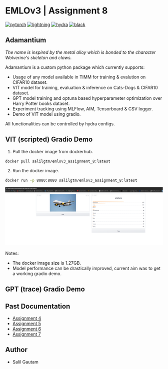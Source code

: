 # EMLOv3 | Assignment 8

[![pytorch](https://img.shields.io/badge/PyTorch_2.0+-ee4c2c?logo=pytorch&logoColor=white)](https://pytorch.org/get-started/locally/)
[![lightning](https://img.shields.io/badge/-Lightning_2.0+-792ee5?logo=pytorchlightning&logoColor=white)](https://pytorchlightning.ai/)
[![hydra](https://img.shields.io/badge/Config-Hydra_1.3-89b8cd)](https://hydra.cc/)
[![black](https://img.shields.io/badge/Code%20Style-Black-black.svg?labelColor=gray)](https://black.readthedocs.io/en/stable/)


## Adamantium 

<em>The name is inspired by the metal alloy which is bonded to the character Wolverine's skeleton and claws.</em>

Adamantium is a custom python package which currently supports:
- Usage of any model available in TIMM for training & evalution on CIFAR10 dataset. 
- VIT model for training, evaluation & inference on Cats-Dogs & CIFAR10 dataset.
- GPT model training and optuna based hyperparameter optimization over Harry Potter books dataset.
- Experiment tracking using MLFlow, AIM, Tensorboard & CSV logger.
- Demo of VIT model using gradio.

All functionalities can be controlled by hydra configs.

## VIT (scripted) Gradio Demo

1. Pull the docker image from dockerhub.
```bash
docker pull salilgtm/emlov3_assignment_8:latest
```

2. Run the docker image.
```bash
docker run -p 8080:8080 salilgtm/emlov3_assignment_8:latest
```

![VIT Demo](./assets/gradio_vit.png)

Notes:
- The docker image size is 1.27GB.
- Model performance can be drastically improved, current aim was to get a working gradio demo.

## GPT (trace) Gradio Demo

<TBD>

## Past Documentation

- [Assignment 4](https://github.com/salil-gtm/emlov3_assignment_4)
- [Assignment 5](https://github.com/salil-gtm/emlov3_assignment_5)
- [Assignment 6](https://github.com/salil-gtm/emlov3_assignment_6)
- [Assignment 7](https://github.com/salil-gtm/emlov3_assignment_7)

## Author

- Salil Gautam